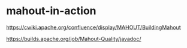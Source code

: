 # mahout-in-action

https://cwiki.apache.org/confluence/display/MAHOUT/BuildingMahout

https://builds.apache.org/job/Mahout-Quality/javadoc/
